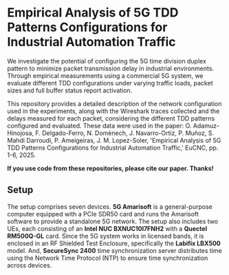 # Empirical Analysis of 5G TDD Patterns Configurations for Industrial Automation Traffic
We investigate the potential of configuring the 5G time division duplex pattern to minimize packet transmission delay in industrial environments. Through empirical measurements using a commercial 5G system, we evaluate different TDD configurations under varying traffic loads, packet sizes and full buffer status report activation.

This repository provides a detailed description of the network configuration used in the experiments, along with the Wireshark traces collected and the delays measured for each packet, considering the different TDD patterns configured and evaluated. These data were used in the paper: O. Adamuz-Hinojosa, F. Delgado-Ferro, N. Domènech, J. Navarro-Ortiz, P. Muñoz, S. Mahdi Darroudi, P. Ameigeiras, J. M. Lopez-Soler, 'Empirical Analysis of 5G TDD Patterns Configurations for Industrial Automation Traffic,' EuCNC, pp. 1-6, 2025.

__If you use code from these repositories, please cite our paper. Thanks!__

## Setup
The setup comprises seven devices. __5G Amarisoft__ is a general-purpose computer equipped with a PCIe SDR50 card and runs the Amarisoft software to provide a standalone 5G network. The setup also includes two UEs, each consisting of an __Intel NUC BXNUC10I7FNH2__ with a __Quectel RM500Q-GL__ card. Since the 5G system works in licensed bands, it is enclosed in an RF Shielded Test Enclosure, specifically the __Labifix LBX500__ model. And, __SecureSync 2400__ time synchronization server distributes time using the Network Time Protocol (NTP) to ensure time synchronization across devices. 


